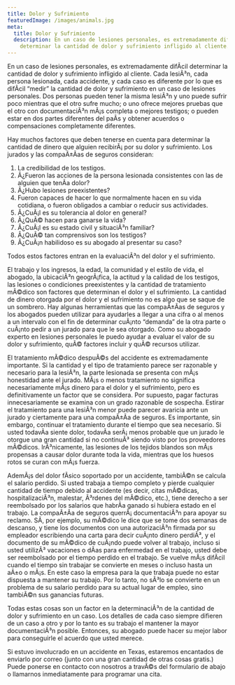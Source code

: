 ```yaml
---
title: Dolor y Sufrimiento
featuredImage: /images/animals.jpg
meta:
  title: Dolor y Sufrimiento
  description: En un caso de lesiones personales, es extremadamente difÃ­cil
    determinar la cantidad de dolor y sufrimiento infligido al cliente.
---
```

<!--StartFragment-->

En un caso de lesiones personales, es extremadamente difÃ­cil determinar la cantidad de dolor y sufrimiento infligido al cliente. Cada lesiÃ³n, cada persona lesionada, cada accidente, y cada caso es diferente por lo que es difÃ­cil “medir” la cantidad de dolor y sufrimiento en un caso de lesiones personales. Dos personas pueden tener la misma lesiÃ³n y uno puede sufrir poco mientras que el otro sufre mucho; o uno ofrece mejores pruebas que el otro con documentaciÃ³n mÃ¡s completa o mejores testigos; o pueden estar en dos partes diferentes del paÃ­s y obtener acuerdos o compensaciones completamente diferentes.



Hay muchos factores que deben tenerse en cuenta para determinar la cantidad de dinero que alguien recibirÃ¡ por su dolor y sufrimiento. Los jurados y las compaÃ±Ã­as de seguros consideran:

1. La credibilidad de los testigos.
2. Â¿Fueron las acciones de la persona lesionada consistentes con las de alguien que tenÃ­a dolor?
3. Â¿Hubo lesiones preexistentes?
4. Fueron capaces de hacer lo que normalmente hacen en su vida cotidiana, o fueron obligados a cambiar o reducir sus actividades.
5. Â¿CuÃ¡l es su tolerancia al dolor en general?
6. Â¿QuÃ© hacen para ganarse la vida?
7. Â¿CuÃ¡l es su estado civil y situaciÃ³n familiar?
8. Â¿QuÃ© tan comprensivos son los testigos?
9. Â¿CuÃ¡n habilidoso es su abogado al presentar su caso?

Todos estos factores entran en la evaluaciÃ³n del dolor y el sufrimiento.

El trabajo y los ingresos, la edad, la comunidad y el estilo de vida, el abogado, la ubicaciÃ³n geogrÃ¡fica, la actitud y la calidad de los testigos, las lesiones o condiciones preexistentes y la cantidad de tratamiento mÃ©dico son factores que determinan el dolor y el sufrimiento. La cantidad de dinero otorgada por el dolor y el sufrimiento no es algo que se saque de un sombrero. Hay algunas herramientas que las compaÃ±Ã­as de seguros y los abogados pueden utilizar para ayudarles a llegar a una cifra o al menos a un intervalo con el fin de determinar cuÃ¡nto “demanda” de la otra parte o cuÃ¡nto pedir a un jurado para que le sea otorgado. Como su abogado experto en lesiones personales le puedo ayudar a evaluar el valor de su dolor y sufrimiento, quÃ© factores incluir y quÃ© recursos utilizar.

El tratamiento mÃ©dico despuÃ©s del accidente es extremadamente importante. Si la cantidad y el tipo de tratamiento parece ser razonable y necesario para la lesiÃ³n, la parte lesionada se presenta con mÃ¡s honestidad ante el jurado. MÃ¡s o menos tratamiento no significa necesariamente mÃ¡s dinero para el dolor y el sufrimiento, pero es definitivamente un factor que se considera. Por supuesto, pagar facturas innecesariamente se examina con un grado razonable de sospecha. Estirar el tratamiento para una lesiÃ³n menor puede parecer avaricia ante un jurado y ciertamente para una compaÃ±Ã­a de seguros. Es importante, sin embargo, continuar el tratamiento durante el tiempo que sea necesario. Si usted todavÃ­a siente dolor, todavÃ­a serÃ¡ menos probable que un jurado le otorgue una gran cantidad si no continuÃ³ siendo visto por los proveedores mÃ©dicos. IrÃ³nicamente, las lesiones de los tejidos blandos son mÃ¡s propensas a causar dolor durante toda la vida, mientras que los huesos rotos se curan con mÃ¡s fuerza.

AdemÃ¡s del dolor fÃ­sico soportado por un accidente, tambiÃ©n se calcula el salario perdido. Si usted trabaja a tiempo completo y pierde cualquier cantidad de tiempo debido al accidente (es decir, citas mÃ©dicas, hospitalizaciÃ³n, malestar, Ã³rdenes del mÃ©dico, etc.), tiene derecho a ser reembolsado por los salarios que habrÃ­a ganado si hubiera estado en el trabajo. La compaÃ±Ã­a de seguros querrÃ¡ documentaciÃ³n para apoyar su reclamo. SÃ­, por ejemplo, su mÃ©dico le dice que se tome dos semanas de descanso, y tiene los documentos con una autorizaciÃ³n firmada por su empleador escribiendo una carta para decir cuÃ¡nto dinero perdiÃ³, y el documento de su mÃ©dico de cuÃ¡ndo puede volver al trabajo, incluso si usted utilizÃ³ vacaciones o dÃ­as para enfermedad en el trabajo, usted debe ser reembolsado por el tiempo perdido en el trabajo. Se vuelve mÃ¡s difÃ­cil cuando el tiempo sin trabajar se convierte en meses o incluso hasta un aÃ±o o mÃ¡s. En este caso la empresa para la que trabaja puede no estar dispuesta a mantener su trabajo. Por lo tanto, no sÃ³lo se convierte en un problema de su salario perdido para su actual lugar de empleo, sino tambiÃ©n sus ganancias futuras.

Todas estas cosas son un factor en la determinaciÃ³n de la cantidad de dolor y sufrimiento en un caso. Los detalles de cada caso siempre difieren de un caso a otro y por lo tanto es su trabajo el mantener la mayor documentaciÃ³n posible. Entonces, su abogado puede hacer su mejor labor para conseguirle el acuerdo que usted merece.

Si estuvo involucrado en un accidente en Texas, estaremos encantados de enviarlo por correo (junto con una gran cantidad de otras cosas gratis.) Puede ponerse en contacto con nosotros a travÃ©s del formulario de abajo o llamarnos inmediatamente para programar una cita.

<!--EndFragment-->